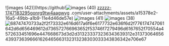 ![images (42)](https://github!![images (40)](https://github.com/user-attachments/assets/d17bf09c-2bf6-4ecc-9b1d-1286239f1660)
[zzzzz-1747183295gonrg9tw4aagwyg](https://github.com/user-attachments/assets/7a71c595-6d72-4f46-93e3-8dd60955b2c7)
.com/user-attachments/assets/a15378e2-16a5-49bb-a1b9-11e4d46de57e)
![images (41)](https://github.com/user-attachments/assets/944c52a6-2e6e-4040-a69f-9725c0d2ee9f)
![images (38)](https://github.com/user-attachments/assets/b565e8c6-42e4-4822-a000-db07e0b64f72)
![68747470733a2f2f73332e616d617a6f6e6177732e636f6d2f776174747061642d6d656469612d736572766963652f53746f7279496d6167652f70554a4572633451696e447668673d3d2d313233373236343639312e313730646564393736396661626465663132313238303033343836342e706e67](https://github.com/user-attachments/assets/b3ab8e58-694c-419b-8961-ea319a53316e)
